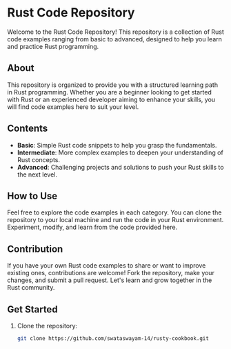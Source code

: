 # Rust Code Repository

Welcome to the Rust Code Repository! This repository is a collection of Rust code examples ranging from basic to advanced, designed to help you learn and practice Rust programming.

## About
This repository is organized to provide you with a structured learning path in Rust programming. Whether you are a beginner looking to get started with Rust or an experienced developer aiming to enhance your skills, you will find code examples here to suit your level.

## Contents
- **Basic**: Simple Rust code snippets to help you grasp the fundamentals.
- **Intermediate**: More complex examples to deepen your understanding of Rust concepts.
- **Advanced**: Challenging projects and solutions to push your Rust skills to the next level.

## How to Use
Feel free to explore the code examples in each category. You can clone the repository to your local machine and run the code in your Rust environment. Experiment, modify, and learn from the code provided here.

## Contribution
If you have your own Rust code examples to share or want to improve existing ones, contributions are welcome! Fork the repository, make your changes, and submit a pull request. Let's learn and grow together in the Rust community.

## Get Started
1. Clone the repository:
   
   ```bash
   git clone https://github.com/swataswayam-14/rusty-cookbook.git

